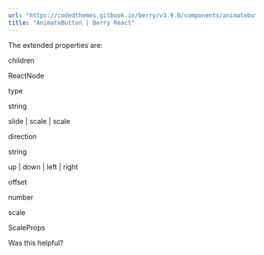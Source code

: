 ```yaml
---
url: "https://codedthemes.gitbook.io/berry/v3.9.0/components/animatebutton"
title: "AnimateButton | Berry React"
---
```


The extended properties are:

children

ReactNode

type

string

slide \| scale \| scale

direction

string

up \| down \| left \| right

offset

number

scale

ScaleProps

Was this helpful?